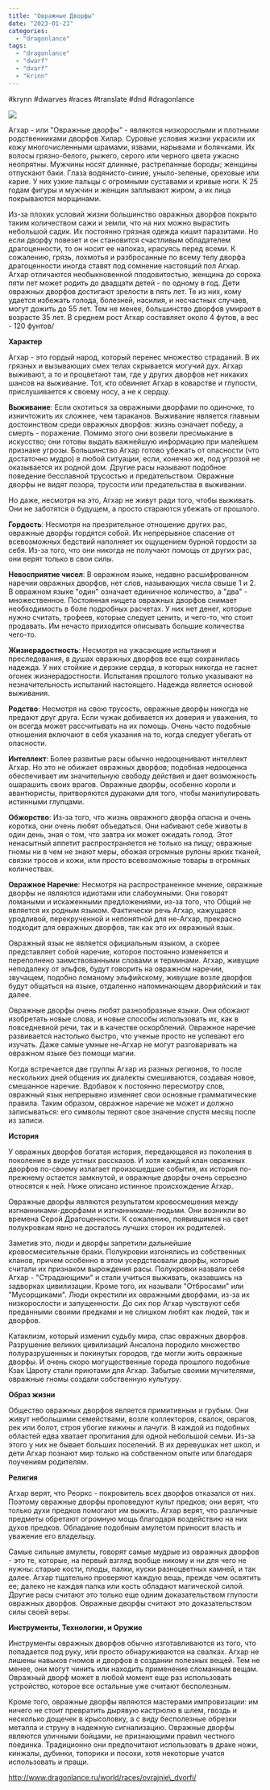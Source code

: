 ```yaml
---
title: "Овражные Дворфы"
date: "2023-01-21"
categories: 
  - "dragonlance"
tags: 
  - "dragonlance"
  - "dwarf"
  - "dvarf"
  - "krinn"
---
```


#krynn #dwarves #races #translate #dnd #dragonlance

![](https://cyborgsandmages.com/wp-content/uploads/2023/01/012123_0310_1.png)

Агхар - или "Овражные дворфы" - являются низкорослыми и плотными родственниками дворфов Хилар. Суровые условия жизни украсили их кожу многочисленными шрамами, язвами, нарывами и болячками. Их волосы грязно-белого, рыжего, серого или черного цвета ужасно неопрятны. Мужчины носят длинные, растрепанные бороды; женщины отпускают баки. Глаза водянисто-синие, уныло-зеленые, ореховые или карие. У них узкие пальцы с огромными суставами и кривые ноги. К 25 годам фигуры и мужчин и женщин заплывают жиром, а их лица покрываются морщинами.

Из-за плохих условий жизни большинство овражных дворфов покрыто таким количеством сажи и земли, что на них можно вырастить небольшой садик. Их постоянно грязная одежда кишит паразитами. Но если дворфу повезет и он становится счастливым обладателем драгоценности, то он носит ее напоказ, красуясь перед всеми. К сожалению, грязь, лохмотья и разбросанные по всему телу дворфа драгоценности иногда ставят под сомнение настоящий пол Агхар. Агхар отличаются необыкновенной плодовитостью, женщина до сорока пяти лет может родить до двадцати детей - по одному в год. Дети овражных дворфов достигают зрелости в пять лет. Те из них, кому удается избежать голода, болезней, насилия, и несчастных случаев, могут дожить до 55 лет. Тем не менее, большинство дворфов умирает в возрасте 35 лет. В среднем рост Агхар составляет около 4 футов, а вес - 120 фунтов/

**Характер**

Агхар - это гордый народ, который перенес множество страданий. В их грязных и вызывающих смех телах скрывается могучий дух. Агхар выживают, а то и процветают там, где у других дворфов нет никаких шансов на выживание. Тот, кто обвиняет Агхар в коварстве и глупости, прислушивается к своему носу, а не к сердцу.

**Выживание**: Если охотиться за овражными дворфами по одиночке, то изничтожить их сложнее, чем тараканов. Выживание является главным достоинством среди овражных дворфов: жизнь означает победу, а смерть - поражение. Помимо этого они возвели пресмыкание в искусство; они готовы выдать важнейшую информацию при малейшем признаке угрозы. Большинство Агхар готово убежать от опасности (что достаточно мудро) в любой ситуации, если, конечно же, под угрозой не оказывается их родной дом. Другие расы называют подобное поведение бесславной трусостью и предательством. Овражные дворфы не видят позора, трусости или предательства в выживании.

Но даже, несмотря на это, Агхар не живут ради того, чтобы выживать. Они не заботятся о будущем, а просто стараются убежать от прошлого.

**Гордость**: Несмотря на презрительное отношение других рас, овражные дворфы гордятся собой. Их непрерывное спасение от всевозможных бедствий наполняет их ощущением бурной гордости за себя. Из-за того, что они никогда не получают помощь от других рас, они верят только в свои силы.

**Невосприятие чисел**: В овражном языке, недавно расшифрованном наречии овражных дворфов, нет слов, называющих числа свыше 1 и 2. В овражном языке "один" означает единичное количество, а "два" - множественное. Постоянная нищета овражных дворфов снимает необходимость в боле подробных расчетах. У них нет денег, которые нужно считать, трофеев, которые следует ценить, и чего-то, что стоит продавать. Им нечасто приходится описывать большие количества чего-то.

**Жизнерадостность**: Несмотря на ужасающие испытания и преследования, в душах овражных дворфов все еще сохранилась надежда. У них стойкие и дерзкие сердца, в которых никогда не гаснет огонек жизнерадостности. Испытания прошлого только указывают на незначительность испытаний настоящего. Надежда является основой выживания.

**Родство**: Несмотря на свою трусость, овражные дворфы никогда не предают друг друга. Если чужак добивается их доверия и уважения, то он всегда может рассчитывать на их помощь. Очень часто подобные отношения включают в себя указания на то, когда следует убегать от опасности.

**Интеллект**: Более развитые расы обычно недооценивают интеллект Агхар. Но это не обижает овражных дворфов; подобная недооценка обеспечивает им значительную свободу действия и дает возможность ошарашить своих врагов. Овражные дворфы, особенно короли и авантюристы, притворяются дураками для того, чтобы манипулировать истинными глупцами.

**Обжорство**: Из-за того, что жизнь овражного дворфа опасна и очень коротка, они очень любят объедаться. Они набивают себе животы в один день, зная о том, что завтра их может ожидать голод. Этот ненасытный аппетит распространяется не только на пищу; овражные гномы ни в чем не знают меры, обожая огромные рулоны ярких тканей, связки тросов и кожи, или просто всевозможные товары в огромных количествах.

**Овражное Наречие**: Несмотря на распространенное мнение, овражные дворфы не являются идиотами или слабоумными. Они говорят ломаными и искаженными предложениями, из-за того, что Общий не является их родным языком. Фактически речь Агхар, кажущаяся уродливой, перекрученной и непонятной для не-Агхар, прекрасно подходит для овражных дворфов, так как это их овражный язык.

Овражный язык не является официальным языком, а скорее представляет собой наречие, которое постоянно изменяется и переполнено заимствованными словами и терминами. Агхар, живущие неподалеку от эльфов, будут говорить на овражном наречии, звучащем, подобно ломаному эльфийскому, живущие возле дворфов будут общаться на языке, отдаленно напоминающем дворфийский и так далее.

Овражные дворфы очень любят разнообразные языки. Они обожают изобретать новые слова, и новые способы использовать их, как в повседневной речи, так и в качестве оскорблений. Овражное наречие развивается настолько быстро, что ученые просто не успевают его изучать. Даже самые умные не-Агхар не могут разговаривать на овражном языке без помощи магии.

Когда встречается две группы Агхар из разных регионов, то после нескольких дней общения их диалекты смешиваются, создавая новое, смешанное наречие. Вдобавок к постоянно пересмотру слов, овражный язык непрерывно изменяет свои основные грамматические правила. Таким образом, овражное наречие не может и должно записываться: его символы теряют свое значение спустя месяц после из записи.

**История**

У овражных дворфов богатая история, передающаяся из поколения в поколение в виде устных рассказов. И хотя каждый клан овражных дворфов по-своему излагает произошедшие события, их история по-прежнему остается замкнутой, и овражные дворфы очень серьезно относятся к ней. Ниже описано истинное происхождение Агхар.

Овражные дворфы являются результатом кровосмешения между изгнанниками-дворфами и изгнанниками-людьми. Они возникли во времена Серой Драгоценности. К сожалению, появившимся на свет полукровкам явно не досталось лучших сторон их родителей.

Заметив это, люди и дворфы запретили дальнейшие кровосмесительные браки. Полукровки изгонялись из собственных кланов, причем особенно в этом усердствовали дворфы, которые считали их признаком вырождения расы. Полукровки назвали себя Агхар - "Страдающими" и стали учиться выживать, оказавшись на задворках цивилизации. Кроме того, их называли "Отбросами" или "Мусорщиками". Люди окрестили их овражными дворфами, из-за их низкорослости и запущенности. До сих пор Агхар чувствуют себя преданными своими предками и не слишком любят как людей, так и дворфов.

Катаклизм, который изменил судьбу мира, спас овражных дворфов. Разрушение великих цивилизаций Ансалона породило множество полуразрушенных и покинутых городов, где могли жить овражные дворфы. И очень скоро могущественные города прошлого подобные Кзак Цароту стали приютами для Агхар. Забытые своими мучителями, овражные гномы создали собственную культуру.

**Образ жизни**

Общество овражных дворфов является примитивным и грубым. Они живут небольшими семействами, возле коллекторов, свалок, оврагов, рек или болот, строя убогие хижины и лачуги. В каждой из подобных областей едва хватает пропитания для одной небольшой семьи. Из-за этого у них не бывает больших поселений. В их деревушках нет школ, и дети Агхар познают мир только на собственном опыте или благодаря поучениям родителям.

**Религия**

Агхар верят, что Реоркс - покровитель всех дворфов отказался от них. Поэтому овражные дворфы проповедуют культ предков; они верят, что только духи предков помогают им выжить. Агхар верят, что различные предметы обретают огромную мощь благодаря воздействию на них духов предков. Обладание подобным амулетом приносит власть и уважение его владельцу.

Самые сильные амулеты, говорят самые мудрые из овражных дворфов - это те, которые, на первый взгляд вообще никому и ни для чего не нужны: старые кости, плоды, палки, куски разноцветных камней, и так далее. Агхар тщательно проверяют каждую вещь, прежде чем освятить ее; далеко не каждая палка или кость обладают магической силой. Другие расы считают это только еще одним доказательством глупости овражных дворфов. Овражные дворфы считают это доказательством силы своей веры.

**Инструменты, Технологии, и Оружие**

Инструменты овражных дворфов обычно изготавливаются из того, что попадается под руку, или просто обнаруживаются на свалках. Агхар не лишены навыков гномов и дворфов в создании полезных вещей. Тем не менее, они могут чинить или находить применение сломанным вещам. Овражный дворф может в любой момент еще раз использовать устройство, которое все остальные уже считают бесполезным.

Кроме того, овражные дворфы являются мастерами импровизации: им ничего не стоит превратить дырявую кастрюлю в шлем, гвоздь и несколько дощечек в крысоловку, а с виду бесполезные обрезки металла и струну в надежную сигнализацию. Овражные дворфы являются уличными бойцами, не признающими правил честного поединка. Традиционно они предпочитают использовать в драке ножи, кинжалы, дубинки, топорики и посохи, хотя некоторые учатся использовать и пращи.

http://www.dragonlance.ru/world/races/ovrajnie\_dvorfi/
